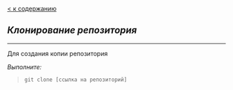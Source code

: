 [< к содержанию](./readme.md)

## ***Клонирование репозитория***

---
Для создания копии репозитория

*Выполните:*

>`git clone [ссылка на репозиторий]`
